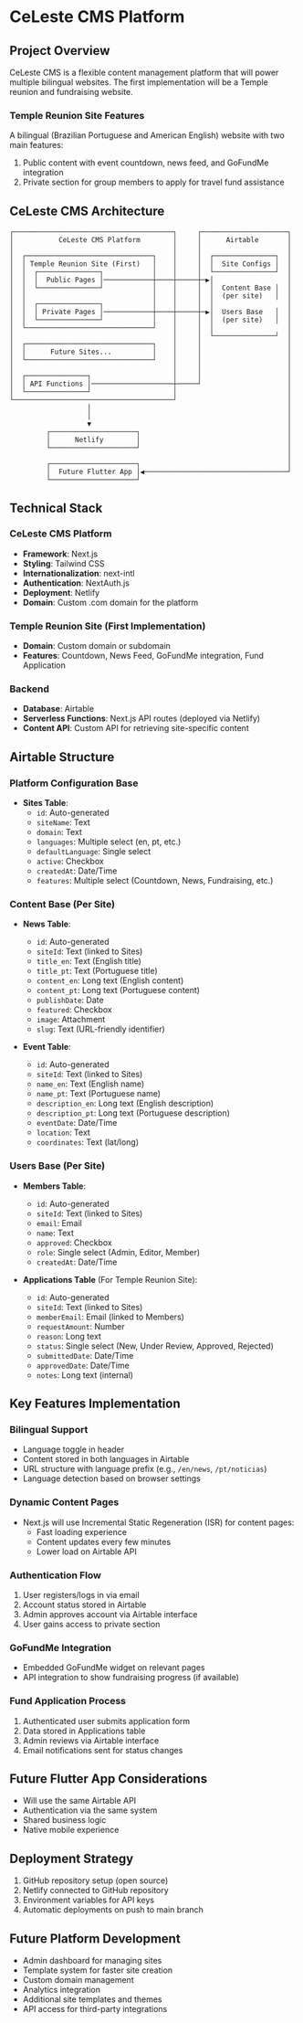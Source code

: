 # CeLeste CMS Platform

## Project Overview
CeLeste CMS is a flexible content management platform that will power multiple bilingual websites. The first implementation will be a Temple reunion and fundraising website.

### Temple Reunion Site Features
A bilingual (Brazilian Portuguese and American English) website with two main features:
1. Public content with event countdown, news feed, and GoFundMe integration
2. Private section for group members to apply for travel fund assistance

## CeLeste CMS Architecture

```
┌───────────────────────────────────────┐     ┌─────────────────────┐
│           CeLeste CMS Platform        │     │      Airtable       │
│                                       │     │                     │
│  ┌───────────────────────────────┐    │     │  ┌───────────────┐  │
│  │ Temple Reunion Site (First)   │    │     │  │  Site Configs │  │
│  │  ┌───────────────┐            │    │     │  └───────────────┘  │
│  │  │  Public Pages │────────────┼────┼─────┼─▶│                  │
│  │  └───────────────┘            │    │     │  │  Content Base │  │
│  │                               │    │     │  │  (per site)   │  │
│  │  ┌───────────────┐            │    │     │  │                  │
│  │  │ Private Pages │────────────┼────┼─────┼─▶│  Users Base   │  │
│  │  └───────────────┘            │    │     │  │  (per site)   │  │
│  └───────────────────────────────┘    │     │  │                  │
│                                       │     │  └───────────────┘  │
│  ┌───────────────────────────────┐    │     │                     │
│  │      Future Sites...          │    │     │                     │
│  └───────────────────────────────┘    │     │                     │
│                                       │     │                     │
│  ┌───────────────┐                    │     │                     │
│  │ API Functions │────────────────────┼─────┘                     │
│  └───────────────┘                    │                           │
└───────────────────────────────────────┘                           │
                   │                                                │
                   │                                                │
                   ▼                                                │
         ┌─────────────────────┐                                    │
         │      Netlify        │                                    │
         └─────────────────────┘                                    │
                                                                    │
         ┌─────────────────────┐                                    │
         │  Future Flutter App │◀───────────────────────────────────┘
         └─────────────────────┘
```

## Technical Stack

### CeLeste CMS Platform
- **Framework**: Next.js
- **Styling**: Tailwind CSS
- **Internationalization**: next-intl
- **Authentication**: NextAuth.js
- **Deployment**: Netlify
- **Domain**: Custom .com domain for the platform

### Temple Reunion Site (First Implementation)
- **Domain**: Custom domain or subdomain
- **Features**: Countdown, News Feed, GoFundMe integration, Fund Application

### Backend
- **Database**: Airtable
- **Serverless Functions**: Next.js API routes (deployed via Netlify)
- **Content API**: Custom API for retrieving site-specific content

## Airtable Structure

### Platform Configuration Base
- **Sites Table**:
  - `id`: Auto-generated
  - `siteName`: Text
  - `domain`: Text
  - `languages`: Multiple select (en, pt, etc.)
  - `defaultLanguage`: Single select
  - `active`: Checkbox
  - `createdAt`: Date/Time
  - `features`: Multiple select (Countdown, News, Fundraising, etc.)

### Content Base (Per Site)
- **News Table**:
  - `id`: Auto-generated
  - `siteId`: Text (linked to Sites)
  - `title_en`: Text (English title)
  - `title_pt`: Text (Portuguese title)
  - `content_en`: Long text (English content)
  - `content_pt`: Long text (Portuguese content)
  - `publishDate`: Date
  - `featured`: Checkbox
  - `image`: Attachment
  - `slug`: Text (URL-friendly identifier)

- **Event Table**:
  - `id`: Auto-generated
  - `siteId`: Text (linked to Sites)
  - `name_en`: Text (English name)
  - `name_pt`: Text (Portuguese name)
  - `description_en`: Long text (English description)
  - `description_pt`: Long text (Portuguese description)
  - `eventDate`: Date/Time
  - `location`: Text
  - `coordinates`: Text (lat/long)

### Users Base (Per Site)
- **Members Table**:
  - `id`: Auto-generated
  - `siteId`: Text (linked to Sites)
  - `email`: Email
  - `name`: Text
  - `approved`: Checkbox
  - `role`: Single select (Admin, Editor, Member)
  - `createdAt`: Date/Time

- **Applications Table** (For Temple Reunion Site):
  - `id`: Auto-generated
  - `siteId`: Text (linked to Sites)
  - `memberEmail`: Email (linked to Members)
  - `requestAmount`: Number
  - `reason`: Long text
  - `status`: Single select (New, Under Review, Approved, Rejected)
  - `submittedDate`: Date/Time
  - `approvedDate`: Date/Time
  - `notes`: Long text (internal)

## Key Features Implementation

### Bilingual Support
- Language toggle in header
- Content stored in both languages in Airtable
- URL structure with language prefix (e.g., `/en/news`, `/pt/noticias`)
- Language detection based on browser settings

### Dynamic Content Pages
- Next.js will use Incremental Static Regeneration (ISR) for content pages:
  - Fast loading experience
  - Content updates every few minutes
  - Lower load on Airtable API

### Authentication Flow
1. User registers/logs in via email
2. Account status stored in Airtable
3. Admin approves account via Airtable interface
4. User gains access to private section

### GoFundMe Integration
- Embedded GoFundMe widget on relevant pages
- API integration to show fundraising progress (if available)

### Fund Application Process
1. Authenticated user submits application form
2. Data stored in Applications table
3. Admin reviews via Airtable interface
4. Email notifications sent for status changes

## Future Flutter App Considerations
- Will use the same Airtable API
- Authentication via the same system
- Shared business logic
- Native mobile experience

## Deployment Strategy
1. GitHub repository setup (open source)
2. Netlify connected to GitHub repository
3. Environment variables for API keys
4. Automatic deployments on push to main branch

## Future Platform Development
- Admin dashboard for managing sites
- Template system for faster site creation
- Custom domain management
- Analytics integration
- Additional site templates and themes
- API access for third-party integrations
